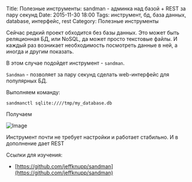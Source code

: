 Title: Полезные инструменты: sandman - админка над базой + REST за пару секунд
Date: 2015-11-30 18:00
Tags: инструмент, бд, база данных, database, интерфейс, rest
Category: Полезные инструменты

Сейчас редкий проект обходится без базы данных. Это может быть реляционная БД, или NoSQL, да может просто текстовые файлы. И каждый раз возникает необходимость посмотреть данные в ней, а иногда и другим показать. 

В этом случае подойдет инструмент - `sandman`.

`Sandman` - позволяет за пару секунд сделать web-интерфейс для популярных БД. 

Выполняем команду:
```
sandmanctl sqlite:////tmp/my_database.db
```

Получаем

![Image](https://www.jeffknupp.com/images/admin_tracks_improved.jpg)

Инструмент почти не требует настройки и работает стабильно.  И в дополнение дает REST

Ссылки для изучения:

- [https://github.com/jeffknupp/sandman](https://github.com/jeffknupp/sandman)